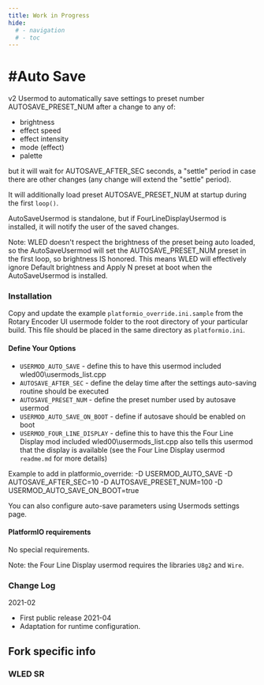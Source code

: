 ```yaml
---
title: Work in Progress
hide:
  # - navigation
  # - toc
---
```


# #Auto Save

v2 Usermod to automatically save settings
to preset number AUTOSAVE_PRESET_NUM after a change to any of:
* brightness
* effect speed
* effect intensity
* mode (effect)
* palette

but it will wait for AUTOSAVE_AFTER_SEC seconds,
a "settle" period in case there are other changes (any change will extend the "settle" period).

It will additionally load preset AUTOSAVE_PRESET_NUM at startup during the first `loop()`.

AutoSaveUsermod is standalone, but if FourLineDisplayUsermod is installed, it will notify the user of the saved changes.

Note: WLED doesn't respect the brightness of the preset being auto loaded, so the AutoSaveUsermod will set the AUTOSAVE_PRESET_NUM preset in the first loop, so brightness IS honored. This means WLED will effectively ignore Default brightness and Apply N preset at boot when the AutoSaveUsermod is installed.

### Installation

Copy and update the example `platformio_override.ini.sample` 
from the Rotary Encoder UI usermode folder to the root directory of your particular build.
This file should be placed in the same directory as `platformio.ini`.

#### Define Your Options

* `USERMOD_AUTO_SAVE`           - define this to have this usermod included wled00\usermods_list.cpp
* `AUTOSAVE_AFTER_SEC`          - define the delay time after the settings auto-saving routine should be executed
* `AUTOSAVE_PRESET_NUM`         - define the preset number used by autosave usermod
* `USERMOD_AUTO_SAVE_ON_BOOT`   - define if autosave should be enabled on boot
* `USERMOD_FOUR_LINE_DISPLAY`   - define this to have this the Four Line Display mod included wled00\usermods_list.cpp
                                    also tells this usermod that the display is available
                                    (see the Four Line Display usermod `readme.md` for more details)

Example to add in platformio_override:
  -D USERMOD_AUTO_SAVE
  -D AUTOSAVE_AFTER_SEC=10
  -D AUTOSAVE_PRESET_NUM=100
  -D USERMOD_AUTO_SAVE_ON_BOOT=true

You can also configure auto-save parameters using Usermods settings page.

#### PlatformIO requirements

No special requirements.

Note: the Four Line Display usermod requires the libraries `U8g2` and `Wire`.

### Change Log

2021-02
* First public release
2021-04
* Adaptation for runtime configuration.

## Fork specific info

### WLED SR

